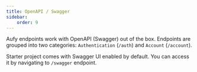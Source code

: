 ```yaml
---
title: OpenAPI / Swagger
sidebar:    
    order: 9
---
```


Aufy endpoints work with OpenAPI (Swagger) out of the box.
Endpoints are grouped into two categories: `Authentication` (`/auth`) and `Account` (`/account`).

Starter project comes with Swagger UI enabled by default. You can access it by navigating to `/swagger` endpoint.
